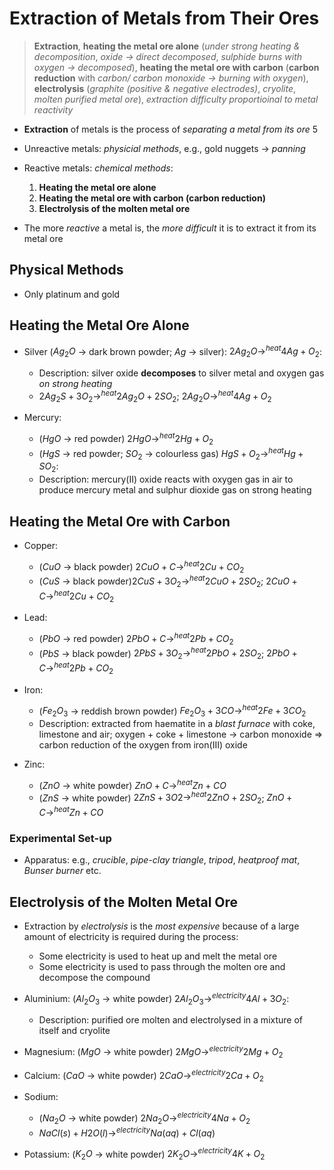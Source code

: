 # Extraction of Metals from Their Ores

> **Extraction**, **heating the metal ore alone** (*under strong heating & decomposition*, *oxide -> direct decomposed*, *sulphide burns with oxygen -> decomposed*), **heating the metal ore with carbon** (**carbon reduction** with *carbon/ carbon monoxide -> burning with oxygen*), **electrolysis** (*graphite (positive & negative electrodes)*, *cryolite*, *molten purified metal ore*), *extraction difficulty proportioinal to metal reactivity*

- **Extraction** of metals is the process of *separating a metal from its ore*
5
- Unreactive metals: *physicial methods*, e.g., gold nuggets -> *panning*

- Reactive metals: *chemical methods*:
  1. **Heating the metal ore alone**
  2. **Heating the metal ore with carbon (carbon reduction)**
  3. **Electrolysis of the molten metal ore**

- The more *reactive* a metal is, the *more difficult* it is to extract it from its metal ore

## Physical Methods

- Only platinum and gold

## Heating the Metal Ore Alone

- Silver ($Ag_2O$ -> dark brown powder; $Ag$ -> silver): $2Ag_2O \rightarrow^{heat} 4Ag + O_2$:
  - Description: silver oxide **decomposes** to silver metal and oxygen gas *on strong heating*
  - $2Ag_2S + 3O_2 \rightarrow^{heat} 2Ag_2O + 2SO_2$; $2Ag_2O \rightarrow^{heat} 4Ag + O_2$

- Mercury:
  - ($HgO$ -> red powder) $2HgO \rightarrow^{heat} 2Hg + O_2$
  - ($HgS$ -> red powder; $SO_2$ -> colourless gas) $HgS + O_2 \rightarrow^{heat} Hg + SO_2$:
  - Description: mercury(II) oxide reacts with oxygen gas in air to produce mercury metal and sulphur dioxide gas on strong heating

## Heating the Metal Ore with Carbon

- Copper:
  - ($CuO$ -> black powder) $2CuO + C \rightarrow^{heat} 2Cu + CO_2$
  - ($CuS$ -> black powder)$2CuS + 3O_2 \rightarrow^{heat} 2CuO + 2SO_2$; $2CuO + C \rightarrow^{heat} 2Cu + CO_2$

- Lead:
  - ($PbO$ -> red powder) $2PbO + C \rightarrow^{heat} 2Pb + CO_2$
  - ($PbS$ -> black powder) $2PbS + 3O_2 \rightarrow^{heat} 2PbO + 2SO_2$; $2PbO + C \rightarrow^{heat} 2Pb + CO_2$

- Iron:
  - ($Fe_2O_3$ -> reddish brown powder) $Fe_2O_3 + 3CO \rightarrow^{heat} 2Fe + 3CO_2$
  - Description: extracted from haematite in a *blast furnace* with coke, limestone and air; oxygen + coke + limestone -> carbon monoxide => carbon reduction of the oxygen from iron(III) oxide

- Zinc:
  - ($ZnO$ -> white powder) $ZnO + C \rightarrow^{heat} Zn + CO$
  - ($ZnS$ -> white powder) $2ZnS + 3O2 \rightarrow^{heat} 2ZnO + 2SO_2$; $ZnO + C \rightarrow^{heat} Zn + CO$

### Experimental Set-up

- Apparatus: e.g., *crucible*, *pipe-clay triangle*, *tripod*, *heatproof mat*, *Bunser burner* etc.

## Electrolysis of the Molten Metal Ore

- Extraction by *electrolysis* is the *most expensive* because of a large amount of electricity is required during the process:
  - Some electricity is used to heat up and melt the metal ore
  - Some electricity is used to pass through the molten ore and decompose the compound

- Aluminium: ($Al_2O_3$ -> white powder) $2Al_2O_3 \rightarrow^{electricity} 4Al + 3O_2$:
  - Description: purified ore molten and electrolysed in a mixture of itself and cryolite

- Magnesium: ($MgO$ -> white powder) $2MgO \rightarrow^{electricity} 2Mg + O_2$

- Calcium: ($CaO$ -> white powder) $2CaO \rightarrow^{electricity} 2Ca + O_2$

- Sodium:
  - ($Na_2O$ -> white powder) $2Na_2O \rightarrow^{electricity} 4Na + O_2$
  - $NaCl(s) + H2O(l) \rightarrow^{electricity} Na(aq) + Cl(aq)$

- Potassium: ($K_2O$ -> white powder) $2K_2O \rightarrow^{electricity} 4K + O_2$
